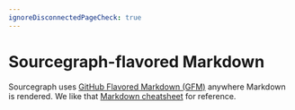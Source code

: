 ```yaml
---
ignoreDisconnectedPageCheck: true
---
```


# Sourcegraph-flavored Markdown

Sourcegraph uses [GitHub Flavored Markdown (GFM)](https://github.github.com/gfm/) anywhere Markdown is rendered. We like that [Markdown cheatsheet](https://github.com/adam-p/markdown-here/wiki/Markdown-Cheatsheet) for reference.
